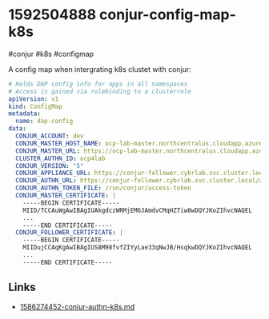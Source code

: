 # 1592504888 conjur-config-map-k8s
#conjur #k8s #configmap

A config map when intergrating k8s clustet with conjur:
```yaml
# Holds DAP config info for apps in all namespaces
# Access is gained via rolebinding to a clusterrole
apiVersion: v1
kind: ConfigMap
metadata:
  name: dap-config
data:
  CONJUR_ACCOUNT: dev
  CONJUR_MASTER_HOST_NAME: ocp-lab-master.northcentralus.cloudapp.azure.com
  CONJUR_MASTER_URL: https://ocp-lab-master.northcentralus.cloudapp.azure.com
  CLUSTER_AUTHN_ID: ocp4lab
  CONJUR_VERSION: "5"
  CONJUR_APPLIANCE_URL: https://conjur-follower.cybrlab.svc.cluster.local
  CONJUR_AUTHN_URL: https://conjur-follower.cybrlab.svc.cluster.local/api/authn-k8s/ocp4lab
  CONJUR_AUTHN_TOKEN_FILE: /run/conjur/access-token
  CONJUR_MASTER_CERTIFICATE: |
    -----BEGIN CERTIFICATE-----
    MIID/TCCAuWgAwIBAgIUAkgdczWRMjEM6JAmdvCMqHZTiw0wDQYJKoZIhvcNAQEL
    ...
    -----END CERTIFICATE-----
  CONJUR_FOLLOWER_CERTIFICATE: |
    -----BEGIN CERTIFICATE-----
    MIIDujCCAqKgAwIBAgIUS8M98fvfZIYyLae33qNwJB/HsqkwDQYJKoZIhvcNAQEL
    ...
    -----END CERTIFICATE-----
```



## Links
- [1586274452-conjur-authn-k8s.md](1586274452-conjur-authn-k8s.md)
